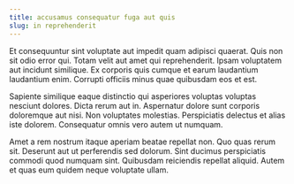 ```yaml
---
title: accusamus consequatur fuga aut quis
slug: in reprehenderit
---
```


Et consequuntur sint voluptate aut impedit quam adipisci quaerat. Quis non sit odio error qui. Totam velit aut amet qui reprehenderit. Ipsam voluptatem aut incidunt similique. Ex corporis quis cumque et earum laudantium laudantium enim. Corrupti officiis minus quae quibusdam eos et est.

Sapiente similique eaque distinctio qui asperiores voluptas voluptas nesciunt dolores. Dicta rerum aut in. Aspernatur dolore sunt corporis doloremque aut nisi. Non voluptates molestias. Perspiciatis delectus et alias iste dolorem. Consequatur omnis vero autem ut numquam.

Amet a rem nostrum itaque aperiam beatae repellat non. Quo quas rerum sit. Deserunt aut ut perferendis sed dolorum. Sint ducimus perspiciatis commodi quod numquam sint. Quibusdam reiciendis repellat aliquid. Autem et quas eum quidem neque voluptate ullam.
